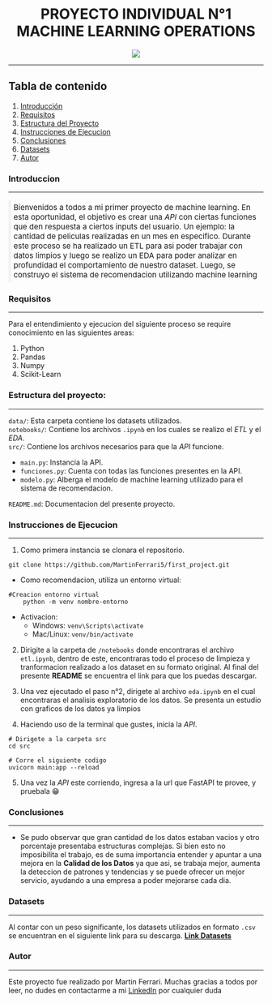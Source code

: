 # <div style="text-align:center">PROYECTO INDIVIDUAL N°1 MACHINE LEARNING OPERATIONS
<p align="center"><img  src="https://th.bing.com/th/id/OIP.9omCDNmaGGrzBwJoTYs25wAAAA?rs=1&pid=ImgDetMain"> </p>
</div>

<HR>

## Tabla de contenido
1. [Introducción](#introducción)
2. [Requisitos](#requisitos)
3. [Estructura del Proyecto](#estructura-del-proyecto)
4. [Instrucciones de Ejecucion](#instrucciones-de-ejecucion)
5. [Conclusiones](#resultados-y-conclusiones)
6. [Datasets](#licencia)
7. [Autor](#autor) 


### Introduccion 
<HR>

<p style="border-left:5px solid rgba(150, 150, 105, 0.1);padding:5px;font-size:15px">Bienvenidos a todos a mi primer proyecto de machine learning. En esta oportunidad, el objetivo es crear una <i>API</i> con ciertas funciones que den respuesta a ciertos inputs del usuario. Un ejemplo: la cantidad de peliculas realizadas en un mes en especifico. Durante este proceso se ha realizado un ETL para asi poder trabajar con datos limpios y luego se realizo un EDA para poder analizar en profundidad el comportamiento de nuestro dataset. Luego, se construyo el sistema de recomendacion utilizando machine learning </p>

### Requisitos
<hr>
<p>Para el entendimiento y ejecucion del siguiente proceso se require conocimiento en las siguientes areas:</p>

1) Python
2) Pandas
3) Numpy
4) Scikit-Learn


### Estructura del proyecto:
<hr>

`data/`: Esta carpeta contiene los datasets utilizados. <br>
`notebooks/`: Contiene los archivos `.ipynb` en los cuales se realizo el <i>ETL</i> y el <i>EDA</i>.<br>
`src/`: Contiene los archivos necesarios para que la <i>API</i> funcione.<br>
*   `main.py`: Instancia la API.
*   `funciones.py`: Cuenta con todas las funciones presentes en la API.
*   `modelo.py`: Alberga el modelo de machine learning utilizado para el sistema de recomendacion.

`README.md`: Documentacion del presente proyecto.<br>



### Instrucciones de Ejecucion
<hr>

1) Como primera instancia se clonara el repositorio.
```
git clone https://github.com/MartinFerrari5/first_project.git
```
- Como recomendacion, utiliza un entorno virtual:
```
#Creacion entorno virtual
    python -m venv nombre-entorno
```
* Activacion:
    - Windows: `venv\Scripts\activate`
    - Mac/Linux: `venv/bin/activate`

2) Dirigite a la carpeta de `/notebooks` donde encontraras el archivo `etl.ipynb`, dentro de este, encontraras todo el proceso de limpieza y tranformacion realizado a los dataset en su formato original. Al final del presente <b>README</b> se encuentra el link para que los puedas descargar.

3) Una vez ejecutado el paso n°2, dirigete al archivo `eda.ipynb` en el cual encontraras el analisis exploratorio de los datos. Se presenta un estudio con graficos de los datos ya limpios

4) Haciendo uso de la terminal que gustes, inicia la <i>API</i>.

```
# Dirigete a la carpeta src 
cd src

# Corre el siguiente codigo
uvicorn main:app --reload

```
5) <p>Una vez la <i>API</i> este corriendo, ingresa a la url que FastAPI te provee, y pruebala &#128513;</p>


### Conclusiones
<hr>

* Se pudo observar que gran cantidad de los datos estaban vacios y otro porcentaje presentaba estructuras complejas. Si bien esto no imposibilita el trabajo, es de suma importancia entender y apuntar a una mejora en la <b>Calidad de los Datos</b> ya que asi, se trabaja mejor, aumenta la deteccion de patrones y tendencias y se puede ofrecer un mejor servicio, ayudando a una empresa a poder mejorarse cada dia.

### Datasets
<hr>

Al contar con un peso significante, los datasets utilizados en formato `.csv` se encuentran en el siguiente link para su descarga. <b><a href="https://drive.google.com/drive/u/0/folders/1VuwQ5M1JQ_VugOIa7mo8ET66eOhLpjsQ">Link Datasets</a></b>

### Autor
<hr>

Este proyecto fue realizado por Martin Ferrari. Muchas gracias a todos por leer, no dudes en contactarme a mi <a href="https://www.linkedin.com/in/martin-ferrari-bb0547219/">LinkedIn</a> por cualquier duda


